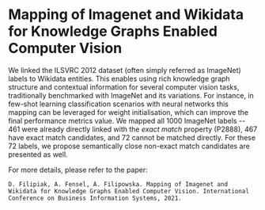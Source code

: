 Mapping of Imagenet and Wikidata for Knowledge Graphs Enabled Computer Vision
====

We linked the ILSVRC 2012 dataset (often simply referred as ImageNet) labels to Wikidata entities.
This enables using rich knowledge graph structure and contextual information for several computer vision tasks, traditionally benchmarked with ImageNet and its variations.
For instance, in few-shot learning classification scenarios with neural networks this mapping can be leveraged for weight initialisation, which can improve the final performance metrics value.
We mapped all 1000 ImageNet labels -- 461 were already directly linked with the _exact match_ property (P2888), 467 have exact match candidates, and 72 cannot be matched directly.
For these 72 labels, we propose semantically close non-exact match candidates are presented as well.

For more details, please refer to the paper:
```
D. Filipiak, A. Fensel, A. Filipowska. Mapping of Imagenet and Wikidata for Knowledge Graphs Enabled Computer Vision. International Conference on Business Information Systems, 2021.

```
